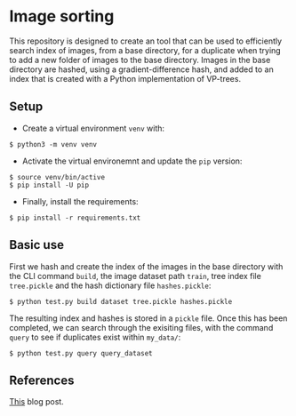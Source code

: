# Image sorting

This repository is designed to create an tool that can be used to efficiently search index of images, from a base directory, for a duplicate when trying to add a new folder of images to the base directory. Images in the base directory are hashed, using a gradient-difference hash, and added to an index that is created with a Python implementation of VP-trees.

## Setup

* Create a virtual environment `venv` with: 

```
$ python3 -m venv venv
```

* Activate the virtual environemnt and update the `pip` version:

```
$ source venv/bin/active
$ pip install -U pip
```

* Finally, install the requirements:

``` 
$ pip install -r requirements.txt
```

## Basic use

First we hash and create the index of the images in the base directory with the CLI command `build`, the image dataset path `train`, tree index file `tree.pickle` and the hash dictionary file `hashes.pickle`:

```
$ python test.py build dataset tree.pickle hashes.pickle
```

The resulting index and hashes is stored in a `pickle` file. Once this has been completed, we can search through the exisiting files, with the command `query` to see if duplicates exist within `my_data/`:

```
$ python test.py query query_dataset
```

## References

[This](https://www.pyimagesearch.com/2019/08/26/building-an-image-hashing-search-engine-with-vp-trees-and-opencv/) blog post.
